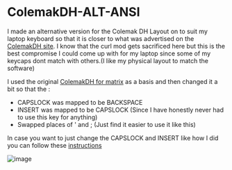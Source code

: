 # ColemakDH-ALT-ANSI

I made an alternative version for the Colemak DH Layout on to suit my laptop keyboard so that it is closer to what was advertised on the [ColemakDH site](https://colemakmods.github.io/mod-dh/). 
I know that the curl mod gets sacrificed here but this is the best compromise I could come up with for my laptop since some of my keycaps dont match with others.(I like my physical layout to match the software) 

I used the original [ColemakDH for matrix](https://github.com/ColemakMods/mod-dh/tree/master/klc) as a basis and then changed it a bit so that the :
* CAPSLOCK was mapped to be BACKSPACE 
* INSERT was mapped to be CAPSLOCK      (Since I have honestly never had to use this key for anything)
* Swapped places of ' and ;     (Just find it easier to use it like this)

In case you want to just change the CAPSLOCK and INSERT like how I did you can follow these [instructions](https://forum.colemak.com/topic/870-hacked-msklc-to-enable-remapping-capslock/)
    
 
![image](https://user-images.githubusercontent.com/65004578/120104077-d2f31080-c163-11eb-9c18-5245aa1a1817.png)
